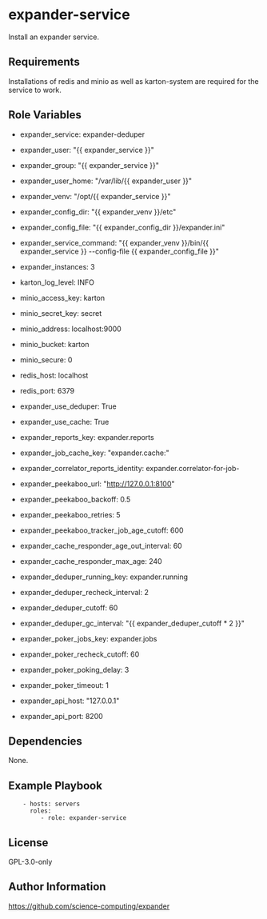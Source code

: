 expander-service
=================

Install an expander service.

Requirements
------------

Installations of redis and minio as well as karton-system are required for the
service to work.

Role Variables
--------------

* expander\_service: expander-deduper

* expander\_user: "{{ expander\_service }}"
* expander\_group: "{{ expander\_service }}"
* expander\_user\_home: "/var/lib/{{ expander\_user }}"

* expander\_venv: "/opt/{{ expander\_service }}"
* expander\_config\_dir: "{{ expander\_venv }}/etc"
* expander\_config\_file: "{{ expander\_config\_dir }}/expander.ini"
* expander\_service\_command: "{{ expander\_venv }}/bin/{{ expander\_service
    }} --config-file {{ expander\_config\_file }}"

* expander\_instances: 3

* karton\_log\_level: INFO

* minio\_access\_key: karton
* minio\_secret\_key: secret
* minio\_address: localhost:9000
* minio\_bucket: karton
* minio\_secure: 0

* redis\_host: localhost
* redis\_port: 6379

* expander\_use\_deduper: True
* expander\_use\_cache: True
* expander\_reports\_key: expander.reports
* expander\_job\_cache\_key: "expander.cache:"
* expander\_correlator\_reports\_identity: expander.correlator-for-job-

* expander\_peekaboo\_url: "http://127.0.0.1:8100"
* expander\_peekaboo\_backoff: 0.5
* expander\_peekaboo\_retries: 5

* expander\_peekaboo\_tracker\_job\_age\_cutoff: 600

* expander\_cache\_responder\_age\_out\_interval: 60
* expander\_cache\_responder\_max\_age: 240

* expander\_deduper\_running\_key: expander.running
* expander\_deduper\_recheck\_interval: 2
* expander\_deduper\_cutoff: 60
* expander\_deduper\_gc\_interval: "{{ expander\_deduper\_cutoff * 2 }}"

* expander\_poker\_jobs\_key: expander.jobs
* expander\_poker\_recheck\_cutoff: 60
* expander\_poker\_poking\_delay: 3
* expander\_poker\_timeout: 1

* expander\_api\_host: "127.0.0.1"
* expander\_api\_port: 8200

Dependencies
------------

None.

Example Playbook
----------------


```
    - hosts: servers
      roles:
         - role: expander-service
```

License
-------

GPL-3.0-only

Author Information
------------------

https://github.com/science-computing/expander
